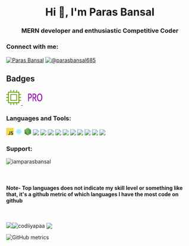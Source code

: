 <h1 align="center">Hi 👋, I'm Paras Bansal</h1>
<h3 align="center">MERN developer and enthusiastic Competitive Coder</h3>


<h3 align="left">Connect with me:</h3>
<p align="left">
<a href="https://linkedin.com/in/codiiyapaa" target="blank"><img align="center" src="https://cdn.jsdelivr.net/npm/simple-icons@3.0.1/icons/linkedin.svg" alt="Paras Bansal" height="30" width="40" /></a>
<a href="https://medium.com/@parasbansal685" target="blank"><img align="center" src="https://cdn.jsdelivr.net/npm/simple-icons@3.0.1/icons/medium.svg" alt="@parasbansal685" height="30" width="40" /></a>
</p>

## Badges
<a href='https://docs.github.com/en/developers'><img src='https://raw.githubusercontent.com/acervenky/animated-github-badges/master/assets/devbadge.gif' width='40' height='40'>
</a> <a href='https://github.com/pricing'><img src='https://raw.githubusercontent.com/acervenky/animated-github-badges/master/assets/pro.gif' width='40' height='40'></a> 

<h3 align="left">Languages and Tools:</h3>
<code><img height="20" src="https://raw.githubusercontent.com/github/explore/80688e429a7d4ef2fca1e82350fe8e3517d3494d/topics/javascript/javascript.png"></code>
<code><img height="20" src="https://raw.githubusercontent.com/github/explore/80688e429a7d4ef2fca1e82350fe8e3517d3494d/topics/react/react.png"></code>
<code><img height="20" src="https://raw.githubusercontent.com/github/explore/80688e429a7d4ef2fca1e82350fe8e3517d3494d/topics/nodejs/nodejs.png"></code> 
<code><img height="20" src="https://cdn.app.compendium.com/uploads/user/e7c690e8-6ff9-102a-ac6d-e4aebca50425/f4a5b21d-66fa-4885-92bf-c4e81c06d916/Image/e5eee315a17de0d7f56117077eb71fa9/mongo.png"></code> 
<code><img height="20" src="https://cdn3.iconfinder.com/data/icons/logos-and-brands-adobe/512/267_Python-512.png"></code> 
<code><img height="20" src="https://cdn.iconscout.com/icon/free/png-512/c-programming-569564.png"></code> 
<code><img height="20" src="https://user-images.githubusercontent.com/42747200/46140125-da084900-c26d-11e8-8ea7-c45ae6306309.png"></code> 
<code><img height="20" src="https://e7.pngegg.com/pngimages/840/443/png-clipart-html-5-logo-web-development-html-css3-canvas-element-web-design-w3c-html5-logo-miscellaneous-text-thumbnail.png"></code> 
<code><img height="20" src="https://img.icons8.com/color/452/firebase.png"></code> 
<code><img height="20" src="https://mccarter.gallerycdn.vsassets.io/extensions/mccarter/start-git-bash/1.2.1/1499505567572/Microsoft.VisualStudio.Services.Icons.Default"></code>
<code><img height="20" src="https://cdn.iconscout.com/icon/free/png-256/heroku-225989.png"></code>
<code><img height="20" src="https://cdn.icon-icons.com/icons2/2107/PNG/512/file_type_vscode_icon_130084.png"></code>
<code><img height="20" src="https://mpng.subpng.com/20180604/xox/kisspng-web-development-express-js-javascript-software-fra-frame-work-5b15153ce5bb85.615845371528108348941.jpg"></code> 
<br>
<h3 align="left">Support:</h3>
<p><a href="https://www.buymeacoffee.com/iamparasbansal"> <img align="left" src="https://cdn.buymeacoffee.com/buttons/v2/default-yellow.png" height="50" width="210" alt="iamparasbansal" /></a></p><br><br>
<br>

#### Note- Top languages does not indicate my skill level or something like that, it's a github metric of which languages I have the most code on github

<br>
<p>
<img align="left" src='https://github-readme-stats.vercel.app/api?username=codiiyapaa&show_icons=true&theme=radical&count_private=true'/>
</p>
<img align="center" src="https://github-readme-streak-stats.herokuapp.com/?user=codiiyapaa&count_private=true&theme=radical" alt="codiiyapaa" />

<img align="center" src="https://github-readme-stats.anuraghazra1.vercel.app/api/top-langs/?username=codiiyapaa&layout=compact&theme=radical&count_private=true" />



![GitHub metrics](https://metrics.lecoq.io/codiiyapaa)


